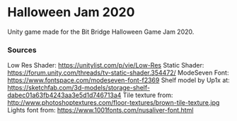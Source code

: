 # Halloween Jam 2020
 Unity game made for the Bit Bridge Halloween Game Jam 2020.


### Sources
Low Res Shader: https://unitylist.com/p/vie/Low-Res
Static Shader: https://forum.unity.com/threads/tv-static-shader.354472/
ModeSeven Font: https://www.fontspace.com/modeseven-font-f2369
Shelf model by Up1x at: https://sketchfab.com/3d-models/storage-shelf-dabec01a63fb4243aa3e5d1d746713a4
Tile texture from: http://www.photoshoptextures.com/floor-textures/brown-tile-texture.jpg
Lights font from: https://www.1001fonts.com/nusaliver-font.html